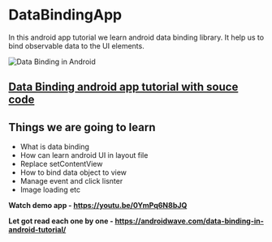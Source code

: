 # DataBindingApp

In this android app tutorial we learn android data binding library. It help us to bind observable data to the UI elements.

![Data Binding in Android](https://androidwave.com/wp-content/uploads/2019/03/data-binding-in-android-tutorial.jpeg)

## [Data Binding android app tutorial with souce code](https://androidwave.com/data-binding-in-android-tutorial/)

## Things we are going to learn 
- What is data binding 
- How can learn android UI in layout file 
- Replace setContentView 
- How to bind data object to view
- Manage event and click lisnter 
- Image loading etc 

**Watch demo app - https://youtu.be/0YmPq6N8bJQ**

**Let got read each one by one - https://androidwave.com/data-binding-in-android-tutorial/**
